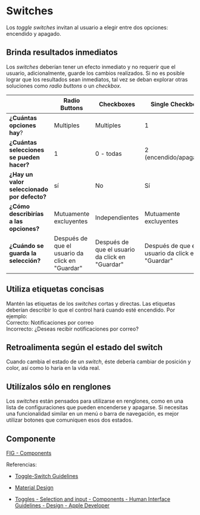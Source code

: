 # Switches

Los _toggle switches_ invitan al usuario a elegir entre dos opciones: encendido y apagado.

## Brinda resultados inmediatos

Los _switches_ deberían tener un efecto inmediato y no requerir que el usuario, adicionalmente, guarde los cambios realizados. Si no es posible lograr que los resultados sean inmediatos, tal vez se deban explorar otras soluciones como _radio buttons_ o un _checkbox_.

|          | **Radio Buttons**| **Checkboxes** | **Single Checkbox** | **Toggle Switches**|
|----------|--------------|------------|-----------------|-----------------|
| **¿Cuántas opciones hay**?  | Multiples  | Multiples | 1 | 1 |
| **¿Cuántas selecciones se pueden hacer?** | 1 | 0 - todas | 2 (encendido/apagado) | 2 (encendido/apagado) |
| **¿Hay un valor seleccionado por defecto?**  | sí | No | Sí | Sí |
| **¿Cómo describirías a las opciones?** | Mutuamente excluyentes | Independientes | Mutuamente excluyentes | Mutuamente excluyentes |
| **¿Cuándo se guarda la selección?** | Después de que el usuario da click en "Guardar"| Después de que el usuario da click en "Guardar" | Después de que el usuario da click en "Guardar"|Inmediatamente|

## **Utiliza etiquetas concisas**

Mantén las etiquetas de los _switches_ cortas y directas. Las etiquetas deberían describir lo que el control hará cuando esté encendido. Por ejemplo:  
Correcto: Notificaciones por correo  
Incorrecto: ¿Deseas recibir notificaciones por correo?

## Retroalimenta según el estado del switch

Cuando cambia el estado de un _switch_, éste debería cambiar de posición y color, así como lo haría en la vida real.

## Utilízalos sólo en renglones

Los _switches_ están pensados para utilizarse en renglones, como en una lista de configuraciones que pueden encenderse y apagarse. Si necesitas una funcionalidad similar en un menú o barra de navegación, es mejor utilizar botones que comuniquen esos dos estados.

## Componente

[FIG - Components](https://www.figma.com/file/adTpzuue9VJyGt5D6bb45F/FIG---Components?node-id=2159%3A2459)

  
  
Referencias:

-  [Toggle-Switch Guidelines](https://www.nngroup.com/articles/toggle-switch-guidelines/)
    
-   [Material Design](https://material.io/components/switches)
    
-   [Toggles - Selection and input - Components - Human Interface Guidelines - Design - Apple Developer](https://developer.apple.com/design/human-interface-guidelines/ios/controls/switches/)

